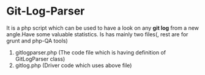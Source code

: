 Git-Log-Parser
==========

It is a php script which can be used to have a look on any **git log** from a new angle.Have some valuable statistics.
Is has mainly two files(, rest are for grunt and php-QA tools)
1. gitlogparser.php (The code file which is having definition of GitLogParser class)
2. gitlog.php (Driver code which uses above file)
